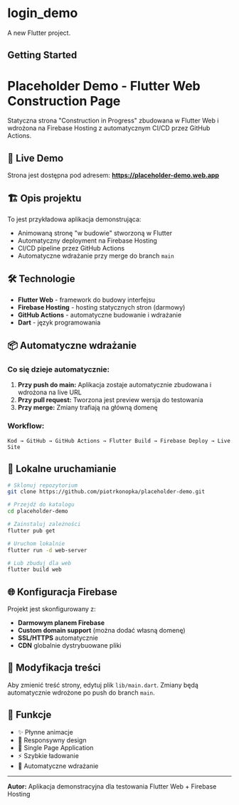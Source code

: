 # login_demo

A new Flutter project.

## Getting Started

# Placeholder Demo - Flutter Web Construction Page

Statyczna strona "Construction in Progress" zbudowana w Flutter Web i wdrożona na Firebase Hosting z automatycznym CI/CD przez GitHub Actions.

## 🚀 Live Demo

Strona jest dostępna pod adresem: **https://placeholder-demo.web.app**

## 🏗️ Opis projektu

To jest przykładowa aplikacja demonstrująca:
- Animowaną stronę "w budowie" stworzoną w Flutter
- Automatyczny deployment na Firebase Hosting
- CI/CD pipeline przez GitHub Actions
- Automatyczne wdrażanie przy merge do branch `main`

## 🛠️ Technologie

- **Flutter Web** - framework do budowy interfejsu
- **Firebase Hosting** - hosting statycznych stron (darmowy)
- **GitHub Actions** - automatyczne budowanie i wdrażanie
- **Dart** - język programowania

## 📦 Automatyczne wdrażanie

### Co się dzieje automatycznie:

1. **Przy push do main:** Aplikacja zostaje automatycznie zbudowana i wdrożona na live URL
2. **Przy pull request:** Tworzona jest preview wersja do testowania
3. **Przy merge:** Zmiany trafiają na główną domenę

### Workflow:

```
Kod → GitHub → GitHub Actions → Flutter Build → Firebase Deploy → Live Site
```

## 🔧 Lokalne uruchamianie

```bash
# Sklonuj repozytorium
git clone https://github.com/piotrkonopka/placeholder-demo.git

# Przejdź do katalogu
cd placeholder-demo

# Zainstaluj zależności
flutter pub get

# Uruchom lokalnie
flutter run -d web-server

# Lub zbuduj dla web
flutter build web
```

## 🌐 Konfiguracja Firebase

Projekt jest skonfigurowany z:
- **Darmowym planem Firebase**
- **Custom domain support** (można dodać własną domenę)
- **SSL/HTTPS** automatycznie
- **CDN** globalnie dystrybuowane pliki

## 📝 Modyfikacja treści

Aby zmienić treść strony, edytuj plik `lib/main.dart`. Zmiany będą automatycznie wdrożone po push do branch `main`.

## 🎨 Funkcje

- ✨ Płynne animacje
- 📱 Responsywny design
- 🎯 Single Page Application
- ⚡ Szybkie ładowanie
- 🔄 Automatyczne wdrażanie

---

**Autor:** Aplikacja demonstracyjna dla testowania Flutter Web + Firebase Hosting
